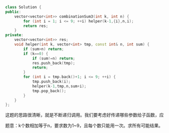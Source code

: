 ```CPP
class Solution {
public:
    vector<vector<int>> combinationSum3(int k, int n) {
        for (int i = 1; i <= 9; ++i) helper(k-1,{i},n,i);
        return res;
    }
private:
    vector<vector<int>> res;
    void helper(int k, vector<int> tmp, const int& n, int sum) {
        if (sum>n) return;
        if (k==0) {
            if (sum!=n) return;
            res.push_back(tmp);
            return;
        }
        for (int i = tmp.back()+1; i <= 9; ++i) {
            tmp.push_back(i);
            helper(k-1,tmp,n,sum+i);
            tmp.pop_back();
        }
    }
};
```
<pre>这题的思路很清晰，就是不断递归调用。我们要考虑好传递哪些参数给子函数，应当包括之前的所有数、还剩多少个数要放进来、剩余数的和、剩余数中的最大值。</pre>

题意：k个数相加等于n，要求数为1~9，且每个数只能用一次。求所有可能结果。